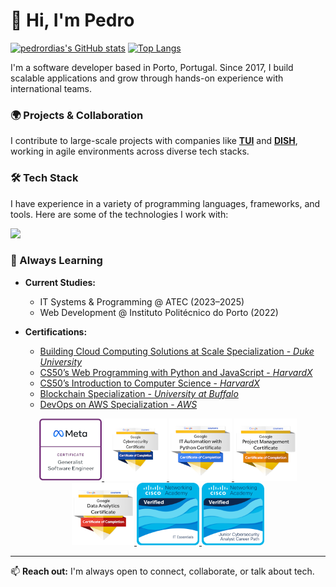 # 👋 Hi, I'm Pedro

[![pedrordias's GitHub stats](https://github-readme-stats.vercel.app/api?username=pedrordias&show_icons=true&theme=github_dark&show=prs_merged,prs_merged_percentage&hide=stars,issues,contribs&hide_border=true&rank_icon=github)](https://github.com/pedrordias/)
[![Top Langs](https://github-readme-stats.vercel.app/api/top-langs/?username=pedrordias&show_icons=true&theme=github_dark&hide_border=true&size_weight=0.5&count_weight=0.5&layout=compact)](https://github.com/PedroRDias)

I'm a software developer based in Porto, Portugal. Since 2017, I build scalable applications and grow through hands-on experience with international teams.

### 🌍 Projects & Collaboration
I contribute to large-scale projects with companies like **[TUI](https://tui.com/)** and **[DISH](https://www.dish.co/)**, working in agile environments across diverse tech stacks.

### 🛠️ Tech Stack
I have experience in a variety of programming languages, frameworks, and tools. Here are some of the technologies I work with:

<a href="https://skillicons.dev">
  <img src="https://skillicons.dev/icons?i=java,spring,hibernate,gradle,maven,js,ts,nodejs,npm,yarn,express,nestjs,react,redux,nextjs,angular,jest,py,django,fastapi,go,cs,net,mongodb,postgres,sqlite,html,css,sass,tailwind,bootstrap,reactivex,docker,kubernetes,rabbitmq,aws,gcp,windows,linux,bash,git,github,githubactions,bitbucket,cypress" />
</a>

### 🧠 Always Learning
- **Current Studies:**
  - IT Systems & Programming @ ATEC (2023–2025)
  - Web Development @ Instituto Politécnico do Porto (2022)

- **Certifications:**
  - [Building Cloud Computing Solutions at Scale Specialization - *Duke University*](https://www.coursera.org/account/accomplishments/specialization/certificate/VMK5GP2W6CA3)
  - [CS50’s Web Programming with Python and JavaScript - *HarvardX*](https://certificates.cs50.io/7155bca1-7aff-4d98-912d-14ec75171685.png?size=letter)
  - [CS50’s Introduction to Computer Science - *HarvardX*](https://certificates.cs50.io/b3f78857-3c42-4fa6-99bc-3ee8fd1158ed.png?size=letter)
  - [Blockchain Specialization - *University at Buffalo*](https://www.coursera.org/account/accomplishments/specialization/certificate/SN2MKMGGRKLK)
  - [DevOps on AWS Specialization - *AWS*](https://www.coursera.org/account/accomplishments/specialization/certificate/7RBAURPJFKY2)

<p align="center">
  <a href="https://www.credly.com/badges/ea835e38-cc3e-4c61-8749-475a0d2ee3b9/public_url">
    <img height="100rem" width="100rem" src="./badges/meta-generalist-software-engineer-certificate.png" alt="Meta Generalist Software Engineer Certificate">
  </a>
  <a href="https://www.credly.com/badges/af6d0921-75a0-4209-b292-7e49cf9a75d8/public_url">
    <img height="100rem" width="100rem" src="./badges/google-cybersecurity-certificate.png" alt="Google Cybersecurity Certificate">
  </a>
  <a href="https://www.credly.com/badges/b4b1cdd1-c390-4114-bd0b-ddc3bd842063/public_url">
    <img height="100rem" width="100rem" src="./badges/google-it-automation-certificate.png" alt="Google IT Automation Certificate">
  </a>
  <a href="https://www.credly.com/badges/a93ec355-0130-43b8-b37d-845b6041675a/public_url">
    <img height="100rem" width="100rem" src="./badges/google-project-management-certificate.2.png" alt="Google Project Management Certificate">
  </a>
  <a href="https://www.credly.com/badges/5f1680a1-08be-4747-bc1b-9daf6c3bf8e7/public_url">
    <img height="100rem" width="100rem" src="./badges/google-data-analytics-certificate.2.png" alt="Google Data Analytics Certificate">
  </a>
  <a href="https://www.credly.com/badges/240beb19-deb2-478e-8bdd-93629f646dd6/public_url">
    <img height="100rem" width="100rem" src="./badges/cisco-it-essentials.png" alt="Cisco IT Essentials">
  </a>
  <a href="https://www.credly.com/badges/0ea0b365-6f72-406c-985f-92c38746d277/public_url">
    <img height="100rem" width="100rem" src="./badges/cisco-junior-cybersecurity-analyst-career-path.1.png" alt="Cisco Junior Cybersecurity Analyst Career Path">
  </a>
</p>

---

📫 **Reach out:** I'm always open to connect, collaborate, or talk about tech.
